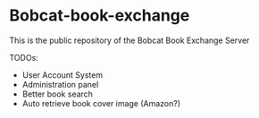 # Bobcat-book-exchange #

This is the public repository of the Bobcat Book Exchange Server

TODOs:
+ User Account System
+ Administration panel
+ Better book search
+ Auto retrieve book cover image (Amazon?)
